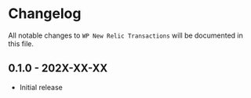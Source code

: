 # Changelog

All notable changes to `WP New Relic Transactions` will be documented in this file.

## 0.1.0 - 202X-XX-XX

- Initial release
